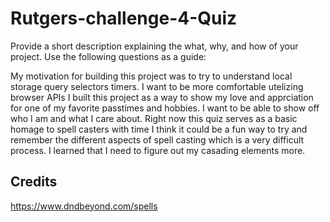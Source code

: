 # Rutgers-challenge-4-Quiz

Provide a short description explaining the what, why, and how of your project. Use the following questions as a guide:

My motivation for building this project was to try to understand local storage query selectors timers. I want to be more comfortable utelizing browser APIs
I built this project as a way to show my love and apprciation for one of my favorite passtimes and hobbies. I want to be able to show off who I am and what I care about.
Right now this quiz serves as a basic homage to spell casters with time I think it could be a fun way to try and remember the different aspects of spell casting which is a very difficult process.
I learned that I need to figure out my casading elements more.

## Credits

https://www.dndbeyond.com/spells
